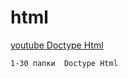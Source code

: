 # html


[youtube Doctype Html](https://www.youtube.com/watch?v=KOYSwrhANbY&list=PLir4Ol-qj7tXrfexvXgtmGFi9SOIMqa6y&ab_channel=DoctypeHtml)

```
1-30 папки  Doctype Html
```

